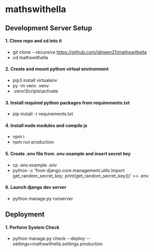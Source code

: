 # mathswithella

## Development Server Setup

#### 1. Clone repo and cd into it
  - git clone --recursive https://github.com/jdineen21/mathswithella
  - cd mathswithella

#### 2. Create and mount python virtual environment
  - pip3 install virtualenv
  - py -m venv .venv
  - .venv\Scripts\activate

#### 3. Install required python packages from requirements.txt
  - pip install -r requirements.txt

#### 4. Install node modules and compile js
  - npm i
  - npm run production

#### 5. Create .env file from .env.example and insert secret key
  - cp .env.example .env
  - python -c 'from django.core.management.utils import get_random_secret_key; print(get_random_secret_key())' >> .env

#### 6. Launch django dev server
  - python manage.py runserver

## Deployment

#### 1. Perform System Check
  - python manage.py check --deploy --settings=mathswithella.settings.production